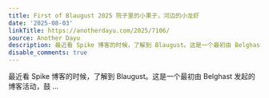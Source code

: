 ```yaml
---
title: First of Blaugust 2025 院子里的小果子，河边的小龙虾
date: '2025-08-03'
linkTitle: https://anotherdayu.com/2025/7106/
source: Another Dayu
description: 最近看 Spike 博客的时候，了解到 Blaugust。这是一个最初由 Belghast 发起的博客活动，鼓 ...
disable_comments: true
---
```

最近看 Spike 博客的时候，了解到 Blaugust。这是一个最初由 Belghast 发起的博客活动，鼓 ...